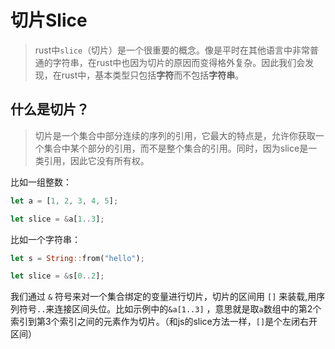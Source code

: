 # 切片Slice
> rust中`slice`（切片）是一个很重要的概念。像是平时在其他语言中非常普通的字符串，在rust中也因为切片的原因而变得格外复杂。因此我们会发现，在rust中，基本类型只包括**字符**而不包括**字符串**。

## 什么是切片？
> 切片是一个集合中部分连续的序列的引用，它最大的特点是，允许你获取一个集合中某个部分的引用，而不是整个集合的引用。同时，因为slice是一类引用，因此它没有所有权。

比如一组整数：
```rust
let a = [1, 2, 3, 4, 5];

let slice = &a[1..3];
```
比如一个字符串：
```rust
let s = String::from("hello");

let slice = &s[0..2];
```

我们通过 `&` 符号来对一个集合绑定的变量进行切片，切片的区间用 `[]` 来装载,用序列符号`..`来连接区间头位。比如示例中的`&a[1..3]` ，意思就是取`a`数组中的第2个索引到第3个索引之间的元素作为切片。（和js的slice方法一样，`[]`是个左闭右开区间）